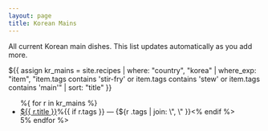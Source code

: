 ```yaml
---
layout: page
title: Korean Mains
---
```


<p>All current Korean main dishes. This list updates automatically as you add more.</p>

${{ assign kr_mains = site.recipes | where: \"country\", \"korea\" | where_exp: \"item\", \"item.tags contains 'stir-fry' or item.tags contains 'stew' or item.tags contains 'main'\" | sort: \"title\" }}
<ul>
%{ for r in kr_mains %}
  <li><a href=\"${{ r.url }}\">${{ r.title }}</a>%{{ if r.tags }} — {${r .tags | join: \", \" }}<% endif %></li>
5% endfor %>
</ul>
